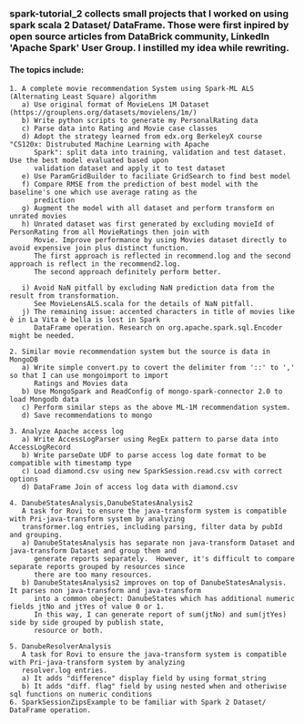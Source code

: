 ### spark-tutorial_2 collects small projects that I worked on using spark scala 2 Dataset/ DataFrame.  Those were first inpired by open source articles from DataBrick community, LinkedIn 'Apache Spark' User Group.  I instilled my idea while rewriting. 
#### The topics include:
    1. A complete movie recommendation System using Spark-ML ALS (Alternating Least Square) algorithm 
       a) Use original format of MovieLens 1M Dataset (https://grouplens.org/datasets/movielens/1m/)
       b) Write python scripts to generate my PersonalRating data
       c) Parse data into Rating and Movie case classes
       d) Adopt the strategy learned from edx.org BerkeleyX course "CS120x: Distrubuted Machine Learning with Apache 
          Spark": split data into training, validation and test dataset.  Use the best model evaluated based upon 
          validation dataset and apply it to test dataset
       e) Use ParamGridBuilder to faciliate GridSearch to find best model
       f) Compare RMSE from the prediction of best model with the baseline's one which use average rating as the 
          prediction
       g) Augment the model with all dataset and perform transform on unrated movies
       h) Unrated dataset was first generated by excluding movieId of PersonRating from all MovieRatings then join with 
          Movie. Improve performance by using Movies dataset directly to avoid expensive join plus distinct function.
          The first approach is reflected in recommend.log and the second approach is reflect in the recommend2.log.
          The second approach definitely perform better.
          
       i) Avoid NaN pitfall by excluding NaN prediction data from the result from transformation.  
          See MovieLensALS.scala for the details of NaN pitfall. 
       j) The remaining issue: accented characters in title of movies like è in La Vita è bella is lost in Spark 
          DataFrame operation. Research on org.apache.spark.sql.Encoder might be needed.
 
    2. Similar movie recommendation system but the source is data in MongoDB
       a) Write simple convert.py to covert the delimiter from '::' to ',' so that I can use mongoimport to import 
          Ratings and Movies data
       b) Use MongoSpark and ReadConfig of mongo-spark-connector 2.0 to load Mongodb data
       c) Perform similar steps as the above ML-1M recommendation system.
       d) Save recommendations to mongo

    3. Analyze Apache access log
       a) Write AccessLogParser using RegEx pattern to parse data into AccessLogRecord 
       b) Write parseDate UDF to parse access log date format to be compatible with timestamp type 
       c) Load diamond.csv using new SparkSession.read.csv with correct options 
       d) DataFrame Join of access log data with diamond.csv
    
    4. DanubeStatesAnalysis,DanubeStatesAnalysis2
       A task for Rovi to ensure the java-transform system is compatible with Pri-java-transform system by analyzing 
       transformer.log entries, including parsing, filter data by pubId and grouping.
       a) DanubeStatesAnalysis has separate non java-transform Dataset and java-transform Dataset and group them and 
          generate reports separately.  However, it's difficult to compare separate reports grouped by resources since
          there are too many resources.
       b) DanubeStatesAnalysis2 improves on top of DanubeStatesAnalysis. It parses non java-transform and java-transform 
          into a common obeject: DanubeStates which has additional numeric fields jtNo and jtYes of value 0 or 1.   
          In this way, I can generate report of sum(jtNo) and sum(jtYes) side by side grouped by publish state, 
          resource or both.
          
    5. DanubeResolverAnalysis
       A task for Rovi to ensure the java-transform system is compatible with Pri-java-transform system by analyzing 
       resolver.log entries.
       a) It adds "difference" display field by using format_string 
       b) It adds "diff. flag" field by using nested when and otheriwise sql functions on numeric conditions
    6. SparkSessionZipsExample to be familiar with Spark 2 Dataset/ DataFrame operation.
